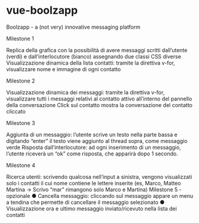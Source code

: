 # vue-boolzapp
Boolzapp - a (not very) innovative messaging
platform

Milestone 1

Replica della grafica con la possibilità di avere messaggi scritti dall’utente (verdi) e
dall’interlocutore (bianco) assegnando due classi CSS diverse
Visualizzazione dinamica della lista contatti: tramite la direttiva v-for, visualizzare
nome e immagine di ogni contatto

Milestone 2

Visualizzazione dinamica dei messaggi: tramite la direttiva v-for, visualizzare tutti i
messaggi relativi al contatto attivo all’interno del pannello della conversazione
Click sul contatto mostra la conversazione del contatto cliccato

Milestone 3

Aggiunta di un messaggio: l’utente scrive un testo nella parte bassa e digitando
“enter” il testo viene aggiunto al thread sopra, come messaggio verde
Risposta dall’interlocutore: ad ogni inserimento di un messaggio, l’utente riceverà
un “ok” come risposta, che apparirà dopo 1 secondo.

Milestone 4

Ricerca utenti: scrivendo qualcosa nell’input a sinistra, vengono visualizzati solo i
contatti il cui nome contiene le lettere inserite (es, Marco, Matteo Martina -> Scrivo
“mar” rimangono solo Marco e Martina)
Milestone 5 - opzionale
● Cancella messaggio: cliccando sul messaggio appare un menu a tendina che
permette di cancellare il messaggio selezionato
● Visualizzazione ora e ultimo messaggio inviato/ricevuto nella lista dei contatti
